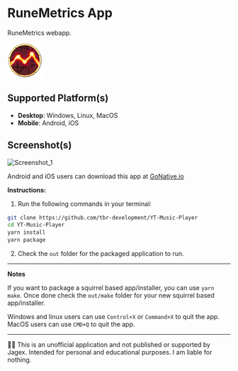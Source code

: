 # RuneMetrics App
RuneMetrics webapp.

![RuneMetrics][ICON]


## Supported Platform(s)

 * **Desktop**: Windows, Linux, MacOS
 * **Mobile**: Android, iOS

## Screenshot(s)

![Screenshot_1][MOBILE_SCREENSHOT]

Android and iOS users can download this app at [GoNative.io][GONATIVE]


**Instructions:**

1. Run the following commands in your terminal:

```sh
git clone https://github.com/tbr-development/YT-Music-Player
cd YT-Music-Player
yarn install
yarn package
```

2. Check the `out` folder for the packaged application to run.

---

**Notes**

If you want to package a squirrel based app/installer, you can use `yarn make`. Once done check the `out/make` folder for your new squirrel based app/installer.

Windows and linux users can use `Control+X` or `Command+X` to quit the app.
MacOS users can use `CMD+Q` to quit the app.

---

🧑‍⚖️ This is an unofficial application and not published or supported by Jagex. Intended for personal and educational purposes. I am liable for nothing.

[GONATIVE]: https://gonative.io/share/qybzoe

[MOBILE_SCREENSHOT]: https://user-images.githubusercontent.com/17615050/258685135-32d2aab6-5a12-435c-b1af-d08415635703.png

[ICON]: icon.png
